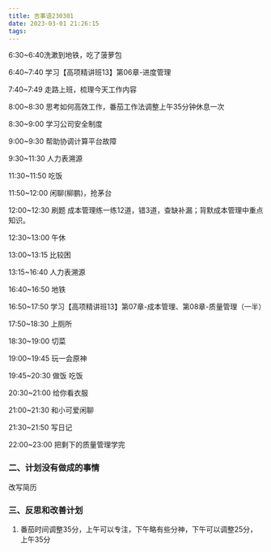 ```yaml
---
title: 吉事语230301
date: 2023-03-01 21:26:15
tags:
---
```


6:30~6:40洗漱到地铁，吃了菠萝包

6:40~7:40 学习【高项精讲班13】第06章-进度管理

7:40~7:49 走路上班，梳理今天工作内容



8:00~8:30 思考如何高效工作，番茄工作法调整上午35分钟休息一次

8:30~9:00 学习公司安全制度

9:00~9:30 帮助协调计算平台故障

9:30~11:30 人力表溯源



11:30~11:50 吃饭

11:50~12:00 闲聊(柳鹏)，抢茅台

12:00~12:30 刷题 成本管理练一练12道，错3道，查缺补漏；背默成本管理中重点知识。 

12:30~13:00 午休



13:00~13:15 比较困

13:15~16:40 人力表溯源



16:40~16:50 地铁

16:50~17:50 学习【高项精讲班13】第07章-成本管理、第08章-质量管理（一半）



17:50~18:30 上厕所

18:30~19:00 切菜

19:00~19:45 玩一会原神

19:45~20:30 做饭 吃饭

20:30~21:00 给你看衣服

21:00~21:30 和小可爱闲聊

21:30~21:50 写日记

22:00~23:00 把剩下的质量管理学完



### 二、计划没有做成的事情

改写简历



### 三、反思和改善计划

1. 番茄时间调整35分，上午可以专注，下午略有些分神，下午可以调整25分，上午35分
